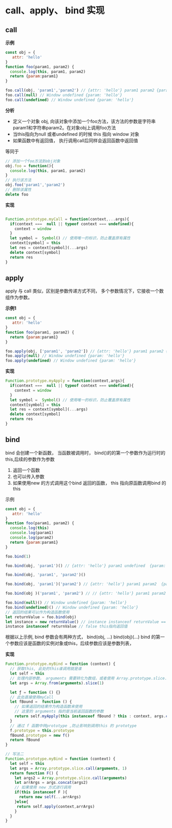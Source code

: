 # call、apply、 bind 实现

## call

**示例**

```javascript
const obj = {
   attr: 'hello'
}
function foo(param1, param2) {
  console.log(this, param1, param2)
  return {param:param1}
}

foo.call(obj, 'param1','param2') // {attr: 'hello'} param1 param2 {param: 'hello'}
foo.call(null) // Window undefined {param: 'hello'}
foo.call(undefined) // Window undefined {param: 'hello'}
```

**分析**

* 定义一个对象 obj, 向该对象中添加一个foo方法，该方法的参数是字符串param1和字符串param2。在对象obj上调用foo方法
* 当this指向为null 或者undefined 的时候 this 指向 window 对象
* 如果函数中有返回值， 执行调用call后同样会返回函数中返回值

等同于

```javascript
// 添加一个foo方法到obj对象
obj.foo = function(){
  console.log(this, param1, param2)
}
// 执行该方法
obj.foo('param1','param2')
// 删除该属性
delete foo
```

**实现**

```javascript

Function.prototype.myCall = function(context,...args){
  if(context ===  null || typeof context === undefined){
    context = window
  }
  let symbol =  Symbol() // 使用唯一的标识，防止覆盖原有属性
  context[symbol] = this
  let res = context[symbol](...args)
  delete context[symbol]
  return res
}
```

## apply

apply 与 call 类似，区别是参数传递方式不同， 多个参数情况下，它接收一个数组作为参数。

**示例1**

```javascript
const obj = {
   attr: 'hello'
}
function foo(param1, param2) {
  return {param:param1}
}

foo.apply(obj, ['param1', 'param2']) // {attr: 'hello'} param1 param2 {param: 'hello'}
foo.apply(null) // Window undefined {param: 'hello'}
foo.apply(undefined) // Window undefined {param: 'hello'}
```

**实现**

```javascript
Function.prototype.myApply = function(context,args){
  if(context ===  null || typeof context === undefined){
    context = window
  }
  let symbol =  Symbol() // 使用唯一的标识，防止覆盖原有属性
  context[symbol] = this
  let res = context[symbol](...args)
  delete context[symbol]
  return res
}
```

## bind

bind 会创建一个新函数， 当函数被调用时， bind()的的第一个参数作为运行时的this,后续的参数作为参数

1. 返回一个函数
2. 也可以传入参数
3. 如果使用new 的方式调用这个bind 返回的函数， this 指向原函数调用bind 的 this

示例

```javascript
const obj = {
   attr: 'hello'
}
function foo(param1, param2) {
  console.log(this)
  console.log(param1)
  console.log(param2)
  return {param:param1}
}

foo.bind(1)

foo.bind(obj, 'param1')() // {attr: 'hello'} param1 undefined  {param: 'param1'}

foo.bind(obj, 'param1', 'param2')()

foo.bind(obj, 'param1')('param2') // {attr: 'hello'} param1 param2  {param: 'param1'}

foo.bind(obj )('param1', 'param2') // // {attr: 'hello'} param1 param2  {param: 'param1'}

foo.bind(null)() // Window undefined {param: 'hello'}
foo.bind(undefined)() // Window undefined {param: 'hello'}
// 返回的结果可以作为构造函数使用
let returnValue = foo.bind(obj)
let instance = new returnValue() // instance instanceof returnValue == true
instance instanceof returnValue // false this指向返回值
```

根据以上示例, bind 参数会有两种方式， bind(obj, ...) bind(obj)(...)
bind 的第一个参数应该是函数的实例对象或this，后续参数应该是参数列表，

**实现**

```javascript
Function.prototype.myBind = function (context) {
  // 获取this, 此处的this谁调用就是谁
  let self = this 
  // 处理内部参数， arguments 需要转化为数组，或者使用 Array.prototype.slice.call(arguments, 1)，这里使用Array.from处理
  let args = Array.from(arguments).slice(1)

  let ƒ = function () {}
  // 此处直接使用myCall
  let fBound =  function () {
    // 如果返回的结果作为构造函数来使用
    // 这里的 arguments 指的是当前返回函数的参数
    return self.myApply(this instanceof fBound ? this : context, args.concat(Array.from(arguments) ))
  }
  // 通过 f 函数中转prototype ,防止影响到调用this 的 prototype 
  f.prototype = this.prototype
  fBound.prototype = new f()
  return fBound
}

// 写法二
Function.prototype.myBind = function (context) {
  let self = this
  let args = Array.prototype.slice.call(arguments, 1)
  return function F() {
    let args2 = Array.prototype.slice.call(arguments)
    let arrArgs = args.concat(args2)
    // 如果使用 new 方式进行调用
    if(this instanceof F ){
      return new self(...arrArgs)
    }else{
     return self.apply(context,arrArgs)
    }
  }
}
```
